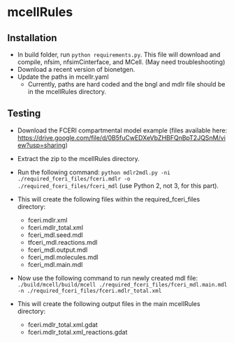 # mcellRules

## Installation

- In build folder, run `python requirements.py`. This file will download and
  compile, nfsim, nfsimCinterface, and MCell. (May need troubleshooting)
- Download a recent version of bionetgen.
- Update the paths in mcellr.yaml
  - Currently, paths are hard coded and the bngl and mdlr file should be in the
    mcellRules directory. 

## Testing

- Download the FCERI compartmental model example (files available here:
  https://drive.google.com/file/d/0B5fuCwEDXeVbZHBFQnBpT2JQSnM/view?usp=sharing)
- Extract the zip to the mcellRules directory.
- Run the following command: `python mdlr2mdl.py -ni
  ./required_fceri_files/fceri.mdlr -o ./required_fceri_files/fceri_mdl`
  (use Python 2, not 3, for this part).
- This will create the following files within the required_fceri_files
  directory:
  - fceri.mdlr.xml
  - fceri.mdlr_total.xml
  - fceri_mdl.seed.mdl
  - tfceri_mdl.reactions.mdl
  - fceri_mdl.output.mdl
  - fceri_mdl.molecules.mdl
  - fceri_mdl.main.mdl

- Now use the following command to run newly created mdl file:
  `./build/mcell/build/mcell ./required_fceri_files/fceri_mdl.main.mdl -n
  ./required_fceri_files/fceri.mdlr_total.xml`
- This will create the following output files in the main mcellRules directory: 
  - fceri.mdlr_total.xml.gdat
  - fceri.mdlr_total.xml_reactions.gdat

